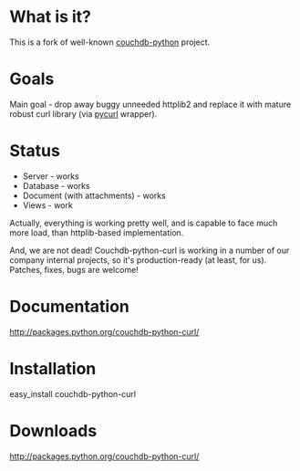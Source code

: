 # What is it? #

This is a fork of well-known <a href='http://code.google.com/p/couchdb-python/'>couchdb-python</a> project.


# Goals #
Main goal - drop away buggy unneeded httplib2 and replace it with mature robust curl library (via <a href='http://pycurl.sourceforge.net/'>pycurl</a> wrapper).


# Status #
  * Server - works
  * Database - works
  * Document (with attachments) - works
  * Views - work

Actually, everything is working pretty well, and is capable to face much more load, than httplib-based implementation.

And, we are not dead! Couchdb-python-curl is working in a number of our company internal projects, so it's production-ready (at least, for us). Patches, fixes, bugs are welcome!

# Documentation #

http://packages.python.org/couchdb-python-curl/

# Installation #

easy\_install couchdb-python-curl

# Downloads #

http://packages.python.org/couchdb-python-curl/